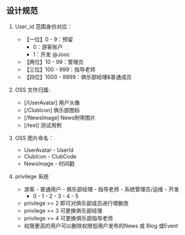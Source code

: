 ## 设计规范

1. User_id 范围身份对应： 

   - 【一位】0 - 9：预留
     - 0：游客账户
     - 1：开发 @Jooc
   - 【两位】10 - 99：管理员
   - 【三位】100 - 999：指导老师
   - 【四位】1000 - 9999：俱乐部经理&普通成员

   

2. OSS 文件归属:

   - [/UserAvatar] 用户头像
   - [/ClubIcon] 俱乐部图标
   - [/NewsImage] News附带图片
   - [/test] 测试用例

   

3. OSS 图片命名：

   - UserAvatar - UserId
   - ClubIcon - ClubCode
   - NewsImage - 时间戳

   

4. privilege 系统

   - 游客 - 普通用户 - 俱乐部经理 - 指导老师 - 系统管理员/运维 - 开发
     - 0 - 1 - 2 - 3 - 4 - 5
   - privilege >= 2 即可对俱乐部成员进行增删改
   - privilege >= 3 可更换俱乐部经理
   - privilege >= 4 可更换俱乐部指导老师
   - 权限更高的用户可以删除权限低用户发布的News 或 Blog 或Event



